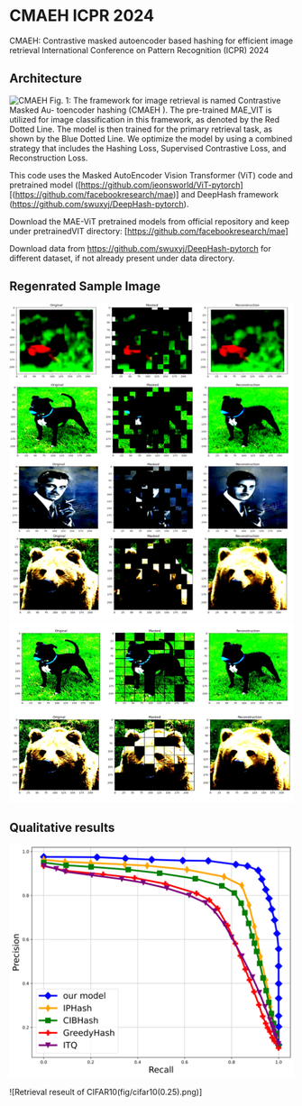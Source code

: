 # CMAEH ICPR 2024
CMAEH: Contrastive masked autoencoder based hashing for efficient image retrieval
International Conference on Pattern Recognition (ICPR) 2024

## Architecture
![CMAEH](fig/CMAEH.png)
Fig. 1: The framework for image retrieval is named Contrastive Masked Au-
toencoder hashing (CMAEH ). The pre-trained MAE_VIT is utilized for image
classification in this framework, as denoted by the Red Dotted Line. The model
is then trained for the primary retrieval task, as shown by the Blue Dotted Line.
We optimize the model by using a combined strategy that includes the Hashing
Loss, Supervised Contrastive Loss, and Reconstruction Loss.

This code uses the Masked AutoEncoder Vision Transformer (ViT) code and pretrained model ([https://github.com/jeonsworld/ViT-pytorch] [(https://github.com/facebookresearch/mae)] and DeepHash framework (https://github.com/swuxyj/DeepHash-pytorch).

Download the MAE-ViT pretrained models from official repository and keep under pretrainedVIT directory:
[https://github.com/facebookresearch/mae]


Download data from https://github.com/swuxyj/DeepHash-pytorch for different dataset, if not already present under data directory.


## Regenrated Sample Image
![Random Masking Regenrate](fig/regenreate.png)
![Patch Masking Regenrate](fig/patchmasking.25.png)

## Qualitative results

![PR curve compared with different types of loss ](fig/PRcurve64.png)

![Retrieval reseult of CIFAR10(fig/cifar10(0.25).png)]


